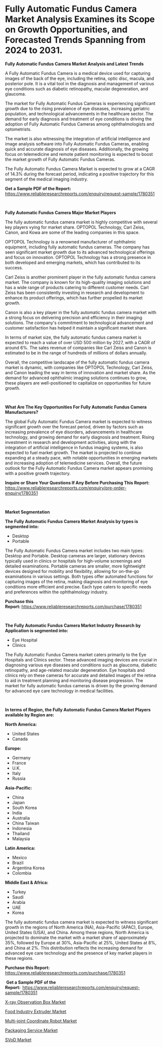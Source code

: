 <p><h1>Fully Automatic Fundus Camera Market Analysis Examines its Scope on Growth Opportunities, and Forecasted Trends Spanning from 2024 to 2031.</h1></p><p><strong>Fully Automatic Fundus Camera Market Analysis and Latest Trends</strong></p>
<p><p>A Fully Automatic Fundus Camera is a medical device used for capturing images of the back of the eye, including the retina, optic disc, macula, and posterior pole. It is a vital tool in the diagnosis and management of various eye conditions such as diabetic retinopathy, macular degeneration, and glaucoma.</p><p>The market for Fully Automatic Fundus Cameras is experiencing significant growth due to the rising prevalence of eye diseases, increasing geriatric population, and technological advancements in the healthcare sector. The demand for early diagnosis and treatment of eye conditions is driving the adoption of Fully Automatic Fundus Cameras among ophthalmologists and optometrists.</p><p>The market is also witnessing the integration of artificial intelligence and image analysis software into Fully Automatic Fundus Cameras, enabling quick and accurate diagnosis of eye diseases. Additionally, the growing focus on telemedicine and remote patient monitoring is expected to boost the market growth of Fully Automatic Fundus Cameras.</p><p>The Fully Automatic Fundus Camera Market is expected to grow at a CAGR of 14.3% during the forecast period, indicating a positive trajectory for this segment of the medical imaging industry.</p></p>
<p><strong>Get a Sample PDF of the Report:&nbsp;</strong> <a href="https://www.reliableresearchreports.com/enquiry/request-sample/1780351">https://www.reliableresearchreports.com/enquiry/request-sample/1780351</a></p>
<p>&nbsp;</p>
<p><strong>Fully Automatic Fundus Camera Major Market Players</strong></p>
<p><p>The fully automatic fundus camera market is highly competitive with several key players vying for market share. OPTOPOL Technology, Carl Zeiss, Canon, and Kowa are some of the leading companies in this space.</p><p>OPTOPOL Technology is a renowned manufacturer of ophthalmic equipment, including fully automatic fundus cameras. The company has seen significant market growth due to its advanced technological offerings and focus on innovation. OPTOPOL Technology has a strong presence in both developed and emerging markets, which has contributed to its success.</p><p>Carl Zeiss is another prominent player in the fully automatic fundus camera market. The company is known for its high-quality imaging solutions and has a wide range of products catering to different customer needs. Carl Zeiss has been consistently investing in research and development to enhance its product offerings, which has further propelled its market growth.</p><p>Canon is also a key player in the fully automatic fundus camera market with a strong focus on delivering precision and efficiency in their imaging solutions. The company's commitment to technological advancement and customer satisfaction has helped it maintain a significant market share.</p><p>In terms of market size, the fully automatic fundus camera market is expected to reach a value of over USD 500 million by 2027, with a CAGR of around 6%. The sales revenue of companies like Carl Zeiss and Canon is estimated to be in the range of hundreds of millions of dollars annually.</p><p>Overall, the competitive landscape of the fully automatic fundus camera market is dynamic, with companies like OPTOPOL Technology, Carl Zeiss, and Canon leading the way in terms of innovation and market share. As the demand for advanced ophthalmic imaging solutions continues to grow, these players are well-positioned to capitalize on opportunities for future growth.</p></p>
<p>&nbsp;</p>
<p><strong>What Are The Key Opportunities For Fully Automatic Fundus Camera Manufacturers?</strong></p>
<p><p>The global Fully Automatic Fundus Camera market is expected to witness significant growth over the forecast period, driven by factors such as increasing prevalence of eye disorders, advancements in healthcare technology, and growing demand for early diagnosis and treatment. Rising investment in research and development activities, along with the integration of artificial intelligence in fundus imaging systems, is also expected to fuel market growth. The market is projected to continue expanding at a steady pace, with notable opportunities in emerging markets and increasing adoption of telemedicine services. Overall, the future outlook for the Fully Automatic Fundus Camera market appears promising with a positive growth trajectory.</p></p>
<p><strong>Inquire or Share Your Questions If Any Before Purchasing This Report:</strong> <a href="https://www.reliableresearchreports.com/enquiry/pre-order-enquiry/1780351">https://www.reliableresearchreports.com/enquiry/pre-order-enquiry/1780351</a></p>
<p>&nbsp;</p>
<p><strong>Market Segmentation</strong></p>
<p><strong>The Fully Automatic Fundus Camera Market Analysis by types is segmented into:</strong></p>
<p><ul><li>Desktop</li><li>Portable</li></ul></p>
<p><p>The Fully Automatic Fundus Camera market includes two main types: Desktop and Portable. Desktop cameras are larger, stationary devices typically used in clinics or hospitals for high-volume screenings and detailed examinations. Portable cameras are smaller, more lightweight devices designed for mobility and flexibility, allowing for on-the-go examinations in various settings. Both types offer automated functions for capturing images of the retina, making diagnosis and monitoring of eye conditions more efficient and precise. Each type caters to specific needs and preferences within the ophthalmology industry.</p></p>
<p><strong>Purchase this Report:&nbsp;</strong><a href="https://www.reliableresearchreports.com/purchase/1780351">https://www.reliableresearchreports.com/purchase/1780351</a></p>
<p>&nbsp;</p>
<p><strong>The Fully Automatic Fundus Camera Market Industry Research by Application is segmented into:</strong></p>
<p><ul><li>Eye Hospital</li><li>Clinics</li></ul></p>
<p><p>The Fully Automatic Fundus Camera market caters primarily to the Eye Hospitals and Clinics sector. These advanced imaging devices are crucial in diagnosing various eye diseases and conditions such as glaucoma, diabetic retinopathy, and age-related macular degeneration. Eye hospitals and clinics rely on these cameras for accurate and detailed images of the retina to aid in treatment planning and monitoring disease progression. The market for fully automatic fundus cameras is driven by the growing demand for advanced eye care technology in medical facilities.</p></p>
<p>&nbsp;</p>
<p><strong>In terms of Region, the Fully Automatic Fundus Camera Market Players available by Region are:</strong></p>
<p>
    <p> <strong> North America: </strong>
        <ul>
            <li>United States</li>
            <li>Canada</li>
        </ul>
        </p> 
    <p> <strong> Europe: </strong>
        <ul>
            <li>Germany</li>
            <li>France</li>
            <li>U.K.</li>
            <li>Italy</li>
            <li>Russia</li>
        </ul>
        </p> 
    <p> <strong> Asia-Pacific: </strong>
        <ul>
            <li>China</li>
            <li>Japan</li>
            <li>South Korea</li>
            <li>India</li>
            <li>Australia</li>
            <li>China Taiwan</li>
            <li>Indonesia</li>
            <li>Thailand</li>
            <li>Malaysia</li>
        </ul>
        </p> 
    <p> <strong> Latin America: </strong>
        <ul>
            <li>Mexico</li>
            <li>Brazil</li>
            <li>Argentina Korea</li>
            <li>Colombia</li>
        </ul>
        </p> 
    <p> <strong> Middle East & Africa: </strong>
        <ul>
            <li>Turkey</li>
            <li>Saudi</li>
            <li>Arabia</li>
            <li>UAE</li>
            <li>Korea</li>
        </ul>
    </p>
    </p>
<p><p>The fully automatic fundus camera market is expected to witness significant growth in the regions of North America (NA), Asia-Pacific (APAC), Europe, United States (USA), and China. Among these regions, North America is projected to dominate the market with a market share of approximately 35%, followed by Europe at 30%, Asia-Pacific at 25%, United States at 8%, and China at 2%. This distribution reflects the increasing demand for advanced eye care technology and the presence of key market players in these regions.</p></p>
<p><strong>Purchase this Report: </strong><a href="https://www.reliableresearchreports.com/purchase/1780351">https://www.reliableresearchreports.com/purchase/1780351</a></p>
<p>&nbsp;<strong>Get a Sample PDF of the Report:&nbsp;&nbsp;</strong><a href="https://www.reliableresearchreports.com/enquiry/request-sample/1780351">https://www.reliableresearchreports.com/enquiry/request-sample/1780351</a></p>
<p><strong></strong></p>
<p><p><a href="https://github.com/sofayahoo2023/Market-Research-Report-List-3/blob/main/x-ray-observation-box-market.md">X-ray Observation Box Market</a></p><p><a href="https://issuu.com/reportprime-2/docs/food-industry-extruder-market-size-2030.pptx">Food Industry Extruder Market</a></p><p><a href="https://github.com/joannesouthgate/Market-Research-Report-List-2/blob/main/multi-joint-coordinate-robot-market.md">Multi-joint Coordinate Robot Market</a></p><p><a href="https://medium.com/@judyhunter52/packaging-service-market-analysis-and-sze-forecasted-for-period-from-2024-to-2031-5c80fb0a6ab3">Packaging Service Market</a></p><p><a href="https://medium.com/@noelkunzei1/svod-market-comprehensive-assessment-by-type-application-and-geography-5688642c6f5a">SVoD Market</a></p></p>